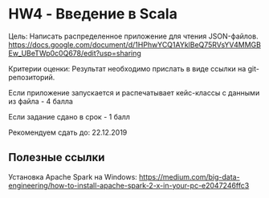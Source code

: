# HW4 - Введение в Scala

Цель: Написать распределенное приложение для чтения JSON-файлов.
https://docs.google.com/document/d/1HPhwYCQ1AYklBeQ75RVsYV4MMGBEw_UBeTWp0c0Q678/edit?usp=sharing

Критерии оценки: Результат необходимо прислать в виде ссылки на git-репозиторий.

Если приложение запускается и распечатывает кейс-классы с данными из файла - 4 балла

Если задание сдано в срок - 1 балл

Рекомендуем сдать до: 22.12.2019


## Полезные ссылки
Установка Apache Spark на Windows:
https://medium.com/big-data-engineering/how-to-install-apache-spark-2-x-in-your-pc-e2047246ffc3
